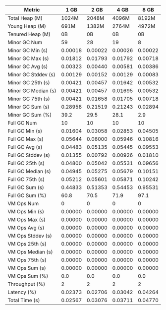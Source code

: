 | Metric | 1 GB | 2 GB | 4 GB | 8 GB |
|------|----|----|----|----|
| Total Heap (M) | 1024M | 2048M | 4096M | 8192M |
| Young Heap (M) | 691M | 1382M | 2764M | 4972M |
| Tenured Heap (M) | 0B | 0B | 0B | 0B |
| Minor GC Num | 59 | 28 | 19 | 8 |
| Minor GC Min (s) | 0.00018 | 0.00022 | 0.00026 | 0.00022 |
| Minor GC Max (s) | 0.01812 | 0.01793 | 0.01792 | 0.00718 |
| Minor GC Avg (s) | 0.00323 | 0.00440 | 0.00581 | 0.00386 |
| Minor GC Stddev (s) | 0.00129 | 0.00152 | 0.00129 | 0.00083 |
| Minor GC 25th (s) | 0.00421 | 0.00457 | 0.01642 | 0.00532 |
| Minor GC Median (s) | 0.00421 | 0.00457 | 0.01695 | 0.00532 |
| Minor GC 75th (s) | 0.00421 | 0.01658 | 0.01705 | 0.00718 |
| Minor GC Sum (s) | 0.28958 | 0.21519 | 0.21243 | 0.02894 |
| Minor GC Sum (%) | 39.2 | 29.5 | 28.1 | 2.9 |
| Full GC Num | 10 | 10 | 10 | 10 |
| Full GC Min (s) | 0.01604 | 0.03058 | 0.02853 | 0.04505 |
| Full GC Max (s) | 0.05644 | 0.06000 | 0.05946 | 0.10816 |
| Full GC Avg (s) | 0.04483 | 0.05135 | 0.05445 | 0.09553 |
| Full GC Stddev (s) | 0.01355 | 0.00792 | 0.00926 | 0.01810 |
| Full GC 25th (s) | 0.04800 | 0.05042 | 0.05531 | 0.09656 |
| Full GC Median (s) | 0.04945 | 0.05275 | 0.05679 | 0.10151 |
| Full GC 75th (s) | 0.05212 | 0.05601 | 0.05871 | 0.10242 |
| Full GC Sum (s) | 0.44833 | 0.51353 | 0.54453 | 0.95531 |
| Full GC Sum (%) | 60.8 | 70.5 | 71.9 | 97.1 |
| VM Ops Num | 0 | 0 | 0 | 0 |
| VM Ops Min (s) | 0.00000 | 0.00000 | 0.00000 | 0.00000 |
| VM Ops Max (s) | 0.00000 | 0.00000 | 0.00000 | 0.00000 |
| VM Ops Avg (s) | 0.00000 | 0.00000 | 0.00000 | 0.00000 |
| VM Ops Stddev (s) | 0.00000 | 0.00000 | 0.00000 | 0.00000 |
| VM Ops 25th (s) | 0.00000 | 0.00000 | 0.00000 | 0.00000 |
| VM Ops Median (s) | 0.00000 | 0.00000 | 0.00000 | 0.00000 |
| VM Ops 75th (s) | 0.00000 | 0.00000 | 0.00000 | 0.00000 |
| VM Ops Sum (s) | 0.00000 | 0.00000 | 0.00000 | 0.00000 |
| VM Ops Sum (%) | 0.0 | 0.0 | 0.0 | 0.0 |
| Throughput (%) | 2 | 2 | 2 | 2 |
| Latency (%) | 0.02373 | 0.02706 | 0.03042 | 0.04264 |
| Total Time (s) | 0.02567 | 0.03076 | 0.03711 | 0.04770 |
